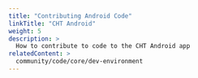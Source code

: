 ```yaml
---
title: "Contributing Android Code"
linkTitle: "CHT Android"
weight: 5
description: >
  How to contribute to code to the CHT Android app
relatedContent: >
  community/code/core/dev-environment
---
```

